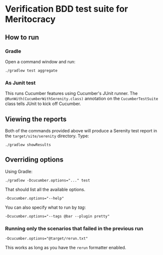 # Verification BDD test suite for Meritocracy

## How to run 

### Gradle

Open a command window and run:

    ./gradlew test aggregate

### As Junit test
This runs Cucumber features using Cucumber's JUnit runner. The `@RunWith(CucumberWithSerenity.class)` annotation on the `CucumberTestSuite`
class tells JUnit to kick off Cucumber.

## Viewing the reports

Both of the commands provided above will produce a Serenity test report in the `target/site/serenity` directory. Type:

    ./gradlew showResults

## Overriding options

Using Gradle:

    ./gradlew -Dcucumber.options="..." test

That should list all the available options.

    -Dcucumber.options="--help"

You can also specify what to run by *tag*:

    -Dcucumber.options="--tags @bar --plugin pretty"

### Running only the scenarios that failed in the previous run

    -Dcucumber.options="@target/rerun.txt"

This works as long as you have the `rerun` formatter enabled.
